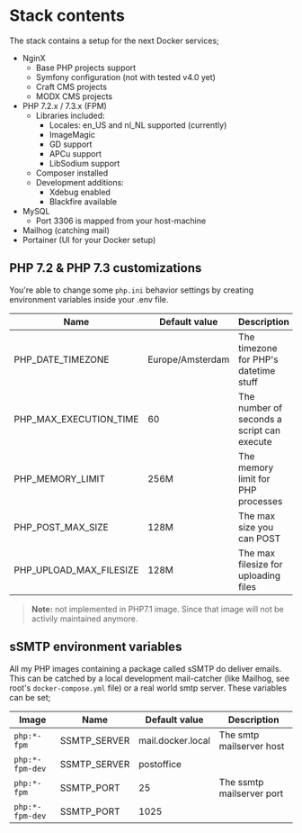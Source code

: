 # Stack contents

The stack contains a setup for the next Docker services;

- NginX
  - Base PHP projects support
  - Symfony configuration (not with tested v4.0 yet)
  - Craft CMS projects
  - MODX CMS projects
- PHP 7.2.x / 7.3.x (FPM)
  - Libraries included:
    - Locales: en_US and nl_NL supported (currently)
    - ImageMagic
    - GD support
    - APCu support
    - LibSodium support
  - Composer installed
  - Development additions:
    - Xdebug enabled
    - Blackfire available
- MySQL
  - Port 3306 is mapped from your host-machine
- Mailhog (catching mail)
- Portainer (UI for your Docker setup)

## PHP 7.2 & PHP 7.3 customizations

You're able to change some `php.ini` behavior settings by creating environment variables inside your .env file.

| Name                    | Default value    | Description                                |
|-------------------------|------------------|--------------------------------------------|
| PHP_DATE_TIMEZONE       | Europe/Amsterdam | The timezone for PHP's datetime stuff      |
| PHP_MAX_EXECUTION_TIME  | 60               | The number of seconds a script can execute |
| PHP_MEMORY_LIMIT        | 256M             | The memory limit for PHP processes         |
| PHP_POST_MAX_SIZE       | 128M             | The max size you can POST                  |
| PHP_UPLOAD_MAX_FILESIZE | 128M             | The max filesize for uploading files       |

> __Note:__ not implemented in PHP7.1 image. Since that image will not be activily maintained anymore.

## sSMTP environment variables

All my PHP images containing a package called sSMTP do deliver emails. This can be catched by a local development mail-catcher (like Mailhog, see root's `docker-compose.yml` file) or a real world smtp server. These variables can be set;

| Image           | Name         | Default value     | Description               |
|-----------------|--------------|-------------------|---------------------------|
| `php:*-fpm`     | SSMTP_SERVER | mail.docker.local | The smtp mailserver host  |
| `php:*-fpm-dev` | SSMTP_SERVER | postoffice        |                           |
| `php:*-fpm`     | SSMTP_PORT   | 25                | The ssmtp mailserver port |
| `php:*-fpm-dev` | SSMTP_PORT   | 1025              |                           |